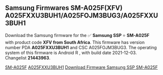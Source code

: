 <h2>Samsung Firmwares SM-A025F(XFV) A025FXXU3BUH1/A025FOJM3BUG3/A025FXXU3BUH1</h2>
Download the Samsung firmware for the ✅ <strong>Samsung SSP </strong> ⭐ <strong>SM-A025F</strong> with product code <strong>XFV</strong> <strong> from South Africa</strong>. This firmware has version number PDA <strong>A025FXXU3BUH1</strong> and CSC A025FOJM3BUG3. The operating system of this firmware is Android R , with build date 2021-12-03. Changelist <strong>21443963</strong>.


[SM-A025F](https://samfirm.shop/samsung/model/SM-A025F)
[A025FXXU3BUH1](https://samfirm.shop/samsung/pda/A025FXXU3BUH1)
[Download Firmware Samsung SSP SM-A025F](https://samfirm.shop/samsung/firmware/480145)

